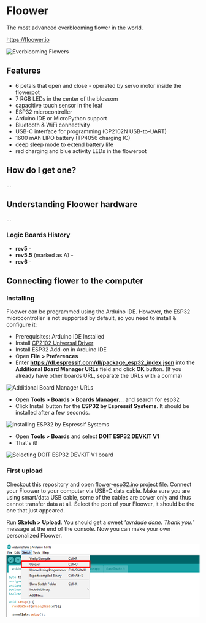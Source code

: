 # Floower

The most advanced everblooming flower in the world.

https://floower.io

![Everblooming Flowers]()

## Features

- 6 petals that open and close - operated by servo motor inside the flowerpot
- 7 RGB LEDs in the center of the blossom
- capacitive touch sensor in the leaf
- ESP32 microcontroller
- Arduino IDE or MicroPython support
- Bluetooth & WiFi connectivity
- USB-C interface for programming (CP2102N USB-to-UART)
- 1600 mAh LIPO battery (TP4056 charging IC)
- deep sleep mode to extend battery life
- red charging and blue activity LEDs in the flowerpot

## How do I get one?

...

## Understanding Floower hardware

...

### Logic Boards History

- **rev5** - 
- **rev5.5** (marked as A) - 
- **rev6** - 

## Connecting flower to the computer

### Installing 

Floower can be programmed using the Arduino IDE. However, the ESP32 microcontroller is not supported by default, so you need to install & configure it:

- Prerequisites: Arduino IDE Installed
- Install [CP2102 Universal Driver](https://www.silabs.com/products/development-tools/software/usb-to-uart-bridge-vcp-drivers)
- Install ESP32 Add-on in Arduino IDE
- Open **File > Preferences**
- Enter **https://dl.espressif.com/dl/package_esp32_index.json** into the **Additional Board Manager URLs** field and click **OK** button. (If you already have other boards URL, separate the URLs with a comma)

![Additional Board Manager URLs]()

- Open **Tools > Boards > Boards Manager...** and search for esp32
- Click Install button for the **ESP32 by Espressif Systems**. It should be installed after a few seconds.

![Installing ESP32 by Espressif Systems]()

- Open **Tools > Boards** and select **DOIT ESP32 DEVKIT V1**
- That's it!

![Selecting DOIT ESP32 DEVKIT V1 board]()

### First upload

Checkout this repository and open [flower-esp32.ino](src/flower-esp32/flower-esp32.ino) project file. Connect your Floower to your computer via USB-C data cable. Make sure you are using smart/data USB cable, some of the cables are power only and thus cannot transfer data at all. Select the port of your Floower, it should be the one that just appeared.

Run **Sketch > Upload**. You should get a sweet *'avrdude done. Thank you.'* message at the end of the console. Now you can make your own personalized Floower.

![Arduino IDE upload](https://raw.githubusercontent.com/jpraus/arduinoflake/master/doc/arduinoide-upload.png)
